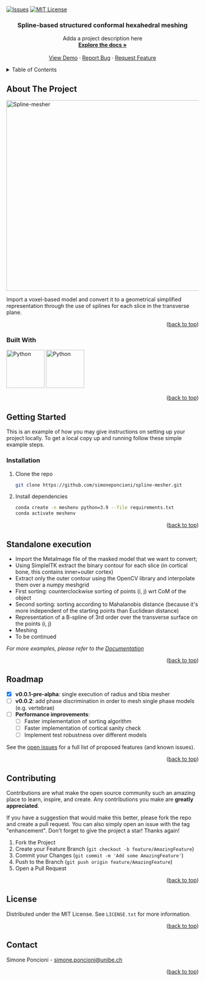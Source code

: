 <!-- PROJECT SHIELDS -->
<!--
*** I'm using markdown "reference style" links for readability.
*** Reference links are enclosed in brackets [ ] instead of parentheses ( ).
*** See the bottom of this document for the declaration of the reference variables
*** for contributors-url, forks-url, etc. This is an optional, concise syntax you may use.
*** https://www.markdownguide.org/basic-syntax/#reference-style-links
-->

[![Issues][issues-shield]][issues-url]
[![MIT License][license-shield]][license-url]

<h3 align="center">Spline-based structured conformal hexahedral meshing</h3>

  <p align="center">
    Adda a project description here
    <br />
    <a href="https://github.com/simoneponcioni/spline-mesher"><strong>Explore the docs »</strong></a>
    <br />
    <br />
    <a href="https://github.com/simoneponcioni/spline-mesher">View Demo</a>
    ·
    <a href="https://github.com/simoneponcioni/spline-mesher/issues">Report Bug</a>
    ·
    <a href="https://github.com/simoneponcioni/spline-mesher/issues">Request Feature</a>
  </p>
</div>


<!-- TABLE OF CONTENTS -->
<details>
  <summary>Table of Contents</summary>
  <ol>
    <li>
      <a href="#about-the-project">About The Project</a>
      <ul>
        <li><a href="#built-with">Built With</a></li>
      </ul>
    </li>
    <li>
      <a href="#getting-started">Getting Started</a>
      <ul>
        <li><a href="#prerequisites">Prerequisites</a></li>
        <li><a href="#installation">Installation</a></li>
      </ul>
    </li>
    <li><a href="#usage">Usage</a></li>
    <li><a href="#roadmap">Roadmap</a></li>
    <li><a href="#contributing">Contributing</a></li>
    <li><a href="#license">License</a></li>
    <li><a href="#contact">Contact</a></li>
    <li><a href="#acknowledgments">Acknowledgments</a></li>
  </ol>
</details>



<!-- ABOUT THE PROJECT -->
## About The Project

<img src="https://github.com/simoneponcioni/spline-mesher/blob/master/src/spline_mesher/docs/img/mesh-example.png" alt="Spline-mesher" width="1000" height="500">

Import a voxel-based model and convert it to a geometrical simplified representation through the use of splines for each slice in the transverse plane.

<p align="right">(<a href="#readme-top">back to top</a>)</p>



### Built With

[<img src="https://upload.wikimedia.org/wikipedia/commons/c/c3/Python-logo-notext.svg" alt="Python" width="100" height="100">][Python-url]
[<img src="https://gitlab.onelab.info/uploads/-/system/project/avatar/3/gmsh.png" alt="Python" width="100" height="100">][GMSH-url]


<p align="right">(<a href="#readme-top">back to top</a>)</p>



<!-- GETTING STARTED -->
## Getting Started

This is an example of how you may give instructions on setting up your project locally.
To get a local copy up and running follow these simple example steps.


### Installation

1. Clone the repo
   ```sh
   git clone https://github.com/simoneponcioni/spline-mesher.git
   ```
2. Install dependencies
   ```sh
   conda create -n meshenv python=3.9 --file requirements.txt
   conda activate meshenv
   ```

<p align="right">(<a href="#readme-top">back to top</a>)</p>



<!-- USAGE EXAMPLES -->
## Standalone execution

- Import the MetaImage file of the masked model that we want to convert;
- Using SimpleITK extract the binary contour for each slice (in cortical bone, this contains inner+outer cortex)
- Extract only the outer contour using the OpenCV library and interpolate them over a numpy meshgrid
- First sorting: counterclockwise sorting of points (i, j) wrt CoM of the object
- Second sorting: sorting according to Mahalanobis distance (because it's more independent of the starting points than Euclidean distance)
- Representation of a B-spline of 3rd order over the transverse surface on the points (i, j)
- Meshing
- To be continued
  
_For more examples, please refer to the [Documentation](https://example.com)_

<p align="right">(<a href="#readme-top">back to top</a>)</p>



<!-- ROADMAP -->
## Roadmap

- [x] __v0.0.1-pre-alpha__: single execution of radius and tibia mesher
- [ ] __v0.0.2__: add phase discrimination in order to mesh single phase models (e.g. vertebrae)
- [ ] __Performance improvements__:
    - [ ] Faster implementation of sorting algorithm
    - [ ] Faster implementation of cortical sanity check
    - [ ] Implement test robustness over different models

See the [open issues](https://github.com/simoneponcioni/spline-mesher/issues) for a full list of proposed features (and known issues).

<p align="right">(<a href="#readme-top">back to top</a>)</p>



<!-- CONTRIBUTING -->
## Contributing

Contributions are what make the open source community such an amazing place to learn, inspire, and create. Any contributions you make are **greatly appreciated**.

If you have a suggestion that would make this better, please fork the repo and create a pull request. You can also simply open an issue with the tag "enhancement".
Don't forget to give the project a star! Thanks again!

1. Fork the Project
2. Create your Feature Branch (`git checkout -b feature/AmazingFeature`)
3. Commit your Changes (`git commit -m 'Add some AmazingFeature'`)
4. Push to the Branch (`git push origin feature/AmazingFeature`)
5. Open a Pull Request

<p align="right">(<a href="#readme-top">back to top</a>)</p>



<!-- LICENSE -->
## License

Distributed under the MIT License. See `LICENSE.txt` for more information.

<p align="right">(<a href="#readme-top">back to top</a>)</p>



<!-- CONTACT -->
## Contact

Simone Poncioni - simone.poncioni@unibe.ch


<p align="right">(<a href="#readme-top">back to top</a>)</p>



<!-- MARKDOWN LINKS & IMAGES -->
<!-- https://www.markdownguide.org/basic-syntax/#reference-style-links -->
[contributors-shield]: https://img.shields.io/github/contributors/github_username/repo_name.svg?style=for-the-badge
[contributors-url]: https://github.com/github_username/repo_name/graphs/contributors
[forks-shield]: https://img.shields.io/github/forks/github_username/repo_name.svg?style=for-the-badge
[forks-url]: https://github.com/github_username/repo_name/network/members
[stars-shield]: https://img.shields.io/github/stars/github_username/repo_name.svg?style=for-the-badge
[stars-url]: https://github.com/github_username/repo_name/stargazers
[issues-shield]: https://img.shields.io/github/issues/github_username/repo_name.svg?style=for-the-badge
[issues-url]: https://github.com/github_username/repo_name/issues
[license-shield]: https://img.shields.io/github/license/github_username/repo_name.svg?style=for-the-badge
[license-url]: https://github.com/github_username/repo_name/blob/master/LICENSE.txt
[product-screenshot]: docs/img/mesh-example.png

[Python-url]: https://www.python.org/
[GMSH-url]: http://gmsh.info/